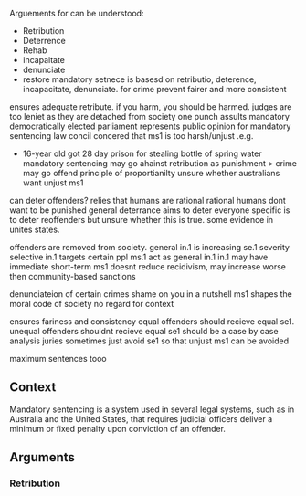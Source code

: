 Arguements for can be understood:
- Retribution
- Deterrence
- Rehab
- incapaitate
- denunciate
- restore
mandatory setnece is basesd on retributio, deterence, incapacitate, denunciate. for crime prevent
fairer and more consistent

ensures adequate retribute. if you harm, you should be harmed.
judges are too leniet as they are detached from society
one punch assults mandatory
democratically elected parliament represents public opinion for mandatory sentencing
law concil concered that ms1 is too harsh/unjust .e.g.
- 16-year old got 28 day prison for stealing bottle of spring water
mandatory sentencing may go ahainst retribution as punishment > crime
may go offend principle of proportianilty
unsure whether australians want unjust ms1

can deter offenders?
relies that humans are rational
rational humans dont want to be punished
general deterrance aims to deter everyone
specific is to deter reoffenders
but unsure whether this is true.
some evidence in unites states.

offenders are removed from society.
general in.1 is increasing se.1 severity
selective in.1 targets certain ppl
ms.1 act as general in.1
in.1 may have immediate short-term
ms1 doesnt reduce recidivism, may increase
worse then community-based sanctions

denunciateion of certain crimes
shame on you in a nutshell
ms1 shapes the moral code of society
no regard for context

ensures fariness and consistency
equal offenders should recieve equal se1.
unequal offenders shouldnt recieve equal se1
should be a case by case analysis
juries sometimes just avoid se1 so that unjust ms1 can be avoided

maximum sentences tooo

## Context
Mandatory sentencing is a system used in several legal systems, such as in Australia and the United States, that requires judicial officers deliver a minimum or fixed penalty upon conviction of an offender. 
## Arguments
### Retribution
